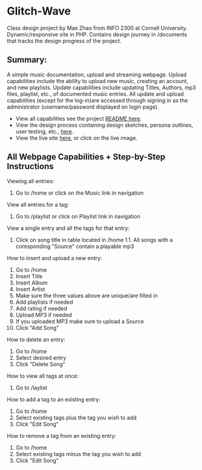 # Glitch-Wave
Class design project by Mae Zhao from INFO 2300 at Cornell University. Dynamic/responsive site in PHP. Contains design journey in /documents that tracks the design progress of the project.

## Summary:
A simple music documentation, upload and streaming webpage. Upload capabilities include the ability to upload new music, creating an account, and new playlists. Update capabilities include updating Titles, Authors, mp3 files, playlist, etc., of documented music entries. All update and upload capabilities (except for the log-in)are accessed through signing in as the administrator (username/password displayed on login page).
<ul>
    <li>View all capabilities see the project <a href="https://github.com/MaeZhao/Glitch-Wave/new/main?readme=1#all-webpage-capabilities--step-by-step-instructions">README here</a>.</li>
    <li>View the design process containing design sketches, persona outlines, user testing, etc., <a href="https://github.com/MaeZhao/Glitch-Wave/blob/main/documents/design-journey.md">here</a>. 
    </li>
    <li>View the live site <a href="https://young-forest-50901.herokuapp.com/">here</a>, or click on the live image. 
    </li>
</ul>

## All Webpage Capabilities + Step-by-Step Instructions
Viewing all entries:
1. Go to /home or click on the Music link in navigation

View all entries for a tag:
1. Go to /playlist or click on Playlist link in navigation

View a single entry and all the tags for that entry:
1. Click on song title in table located in /home
1.1. All songs with a coresponding "Source" contain a playable mp3

How to insert and upload a new entry:
1. Go to /home
2. Insert Title
3. Insert Album
4. Insert Artist
5. Make sure the three values above are unique/are filled in
6. Add playlists if needed
7. Add rating if needed
8. Upload MP3 if needed
9. If you uploaded MP3 make sure to upload a Source
10. Click "Add Song"

How to delete an entry:
1. Go to /home
2. Select desired entry
3. Click "Delete Song"

How to view all tags at once:
1. Go to /laylist

How to add a tag to an existing entry:
1. Go to /home
2. Select existing tags plus the tag you wish to add
3. Click "Edit Song"

How to remove a tag from an existing entry:
1. Go to /home
2. Select existing tags minus the tag you wish to add
3. Click "Edit Song"
